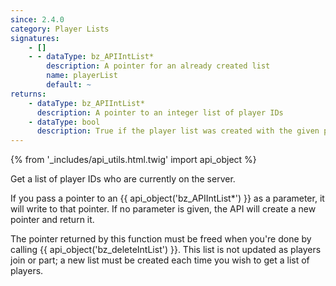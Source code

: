 ```yaml
---
since: 2.4.0
category: Player Lists
signatures:
    - []
    - - dataType: bz_APIIntList*
        description: A pointer for an already created list
        name: playerList
        default: ~
returns:
    - dataType: bz_APIIntList*
      description: A pointer to an integer list of player IDs
    - dataType: bool
      description: True if the player list was created with the given pointer
---
```


{% from '_includes/api_utils.html.twig' import api_object %}

Get a list of player IDs who are currently on the server.

If you pass a pointer to an {{ api_object('bz_APIIntList*') }} as a parameter, it will write to that pointer. If no parameter is given, the API will create a new pointer and return it.

The pointer returned by this function must be freed when you're done by calling {{ api_object('bz_deleteIntList') }}. This list is not updated as players join or part; a new list must be created each time you wish to get a list of players.
